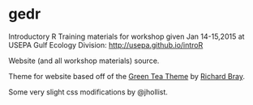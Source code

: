 gedr
====

Introductory R Training materials for workshop given Jan 14-15,2015 at USEPA Gulf Ecology Division: http://usepa.github.io/introR

Website (and all workshop materials) source.

Theme for website based off of the [Green Tea Theme](http://jekyllthemes.org/themes/green-tea/) by [Richard Bray](http://richbray.me/frap/).  

Some very slight css modifications by @jhollist.

